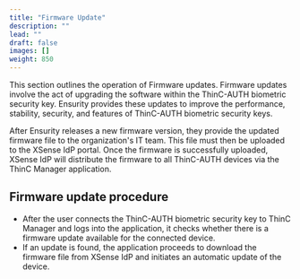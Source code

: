 ```yaml
---
title: "Firmware Update"
description: ""
lead: ""
draft: false
images: []
weight: 850
---
```


This section outlines the operation of Firmware updates. Firmware updates involve the act of upgrading the software within the ThinC-AUTH biometric security key. Ensurity provides these updates to improve the performance, stability, security, and features of ThinC-AUTH biometric security keys.

After Ensurity releases a new firmware version, they provide the updated firmware file to the organization's IT team. This file must then be uploaded to the XSense IdP portal. Once the firmware is successfully uploaded, XSense IdP will distribute the firmware to all ThinC-AUTH devices via the ThinC Manager application.

## Firmware update procedure

* After the user connects the ThinC-AUTH biometric security key to ThinC Manager and logs into the application, it checks whether there is a firmware update available for the connected device.
* If an update is found, the application proceeds to download the firmware file from XSense IdP and initiates an automatic update of the device.
